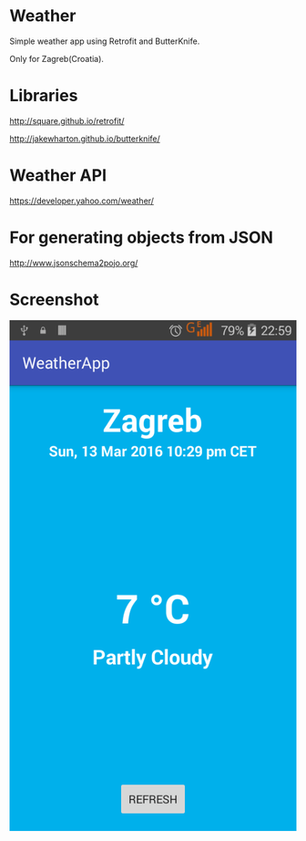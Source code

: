 # Weather
Simple weather app using Retrofit and ButterKnife.

Only for Zagreb(Croatia).

# Libraries

http://square.github.io/retrofit/

http://jakewharton.github.io/butterknife/

# Weather API

https://developer.yahoo.com/weather/

# For generating objects from JSON

http://www.jsonschema2pojo.org/

# Screenshot

![alt tag](https://github.com/TomicaFranc/Weather/blob/master/weather.png)

